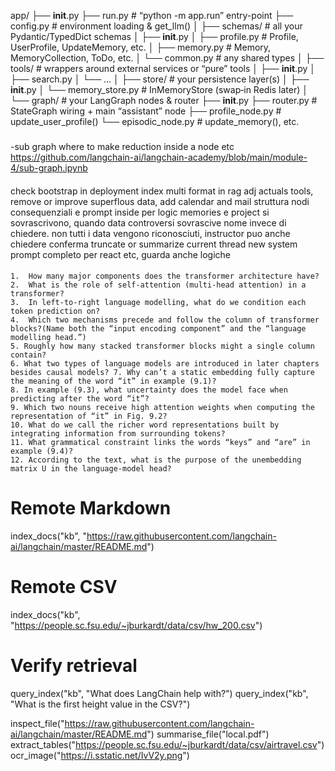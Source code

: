 app/
├── **init**.py
├── run.py # “python -m app.run” entry-point
├── config.py # environment loading & get_llm()
│
├── schemas/ # all your Pydantic/TypedDict schemas
│ ├── **init**.py
│ ├── profile.py # Profile, UserProfile, UpdateMemory, etc.
│ ├── memory.py # Memory, MemoryCollection, ToDo, etc.
│ └── common.py # any shared types
│
├── tools/ # wrappers around external services or “pure” tools
│ ├── **init**.py
│ ├── search.py
│ └── …
│
├── store/ # your persistence layer(s)
│ ├── **init**.py
│ └── memory_store.py # InMemoryStore (swap‐in Redis later)
│
└── graph/ # your LangGraph nodes & router
├── **init**.py
├── router.py # StateGraph wiring + main “assistant” node
├── profile_node.py # update_user_profile()
└── episodic_node.py # update_memory(), etc.

###

-sub graph where to make reduction inside a node etc
https://github.com/langchain-ai/langchain-academy/blob/main/module-4/sub-graph.ipynb

####

check bootstrap in deployment
index multi format in rag
adj actuals tools, remove or improve superflous data, add calendar and mail
struttura nodi consequenziali e prompt inside per logic
memories e project si sovrascrivono, quando data controversi sovrascive nome invece di chiedere.
non tutti i data vengono riconosciuti, instructor puo anche chiedere conferma
truncate or summarize current thread
new system prompt completo per react etc, guarda anche logiche

####

    1.	How many major components does the transformer architecture have?
    2.	What is the role of self‑attention (multi‑head attention) in a transformer?
    3.	In left‑to‑right language modelling, what do we condition each token prediction on?
    4.	Which two mechanisms precede and follow the column of transformer blocks?(Name both the “input encoding component” and the “language modelling head.”)
    5. Roughly how many stacked transformer blocks might a single column contain?
    6. What two types of language models are introduced in later chapters besides causal models? 7. Why can’t a static embedding fully capture the meaning of the word “it” in example (9.1)?
    8. In example (9.3), what uncertainty does the model face when predicting after the word “it”?
    9. Which two nouns receive high attention weights when computing the representation of “it” in Fig. 9.2?
    10. What do we call the richer word representations built by integrating information from surrounding tokens?
    11. What grammatical constraint links the words “keys” and “are” in example (9.4)?
    12. According to the text, what is the purpose of the unembedding matrix U in the language‑model head?

# Remote Markdown

index_docs("kb", "https://raw.githubusercontent.com/langchain-ai/langchain/master/README.md")

# Remote CSV

index_docs("kb", "https://people.sc.fsu.edu/~jburkardt/data/csv/hw_200.csv")

# Verify retrieval

query_index("kb", "What does LangChain help with?")
query_index("kb", "What is the first height value in the CSV?")

inspect_file("https://raw.githubusercontent.com/langchain-ai/langchain/master/README.md")
summarise_file("local.pdf")
extract_tables("https://people.sc.fsu.edu/~jburkardt/data/csv/airtravel.csv")
ocr_image("https://i.sstatic.net/IvV2y.png")
